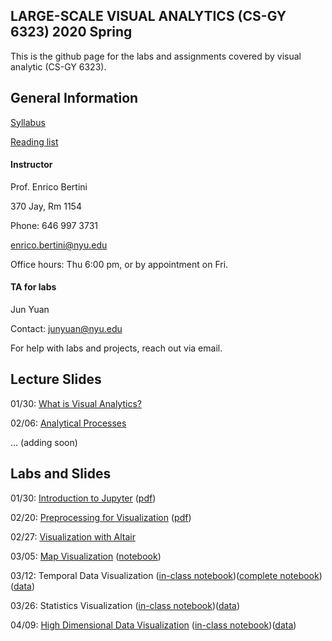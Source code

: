 ## LARGE-SCALE VISUAL ANALYTICS (CS-GY 6323) 2020 Spring

This is the github page for the labs and assignments covered by visual analytic (CS-GY 6323). 

## General Information

[Syllabus](https://docs.google.com/document/d/1iW3myLJUXqfOTKBdMSiO8fIGCb1TxJq1yEj0DgTE44Y/edit?usp=sharing)

[Reading list]()

#### Instructor

Prof. Enrico Bertini

370 Jay, Rm 1154

Phone: 646 997 3731

enrico.bertini@nyu.edu

Office hours: Thu 6:00 pm, or by appointment on Fri.

#### TA for labs

Jun Yuan

Contact: junyuan@nyu.edu

For help with labs and projects, reach out via email.

## Lecture Slides
01/30: [What is Visual Analytics?](https://docs.google.com/presentation/d/1cOCapZ-CSJaRaKtbji6u5u1yWyfNXIv-kJd0Qhajcbw/edit?usp=sharing)

02/06: [Analytical Processes](https://docs.google.com/presentation/d/1qnQQZAtTa6G5govAL9itfhJfhscc0_VfQonOGObhqkQ/edit?usp=sharing)

... (adding soon)

## Labs and Slides

01/30: [Introduction to Jupyter](https://docs.google.com/presentation/d/1UgrUyqodXVgMDz6NpCQ4RD0ceeC41kLsV_pIN1qlTuk/edit?usp=sharing) ([pdf](https://github.com/nyuvis/visual_analytics_course/blob/master/labs/lab1_Jupyter/Intro2Jupyter.pdf))

02/20: [Preprocessing for Visualization](https://docs.google.com/presentation/d/1Bzn1Y_seyh4VvMRSfxQAuskR-TSKB0tINR4u_9d6xho/edit?usp=sharing) ([pdf](https://github.com/nyuvis/visual_analytics_course/blob/master/labs/lab2_Preprocessing/Preprocessing4Vis.pdf))

02/27: [Visualization with Altair](https://docs.google.com/presentation/d/1L0d4HAdFDIPSbcU7mUlmuxASq-HcVWeTxN426rNR8Bo/edit?usp=sharing)

03/05: [Map Visualization](https://docs.google.com/presentation/d/1ky29RvALISD6L-ajeTJB-qKxtNzSWZSMllRV3uW0l8c/edit?usp=sharing) \([notebook](https://github.com/nyuvis/visual_analytics_course/blob/master/labs/lab4_map/maps.ipynb))

03/12: Temporal Data Visualization ([in-class notebook](https://github.com/nyuvis/visual_analytics_course/blob/master/labs/lab5_temporal/TemporalDataVis-InClass.ipynb))([complete notebook](https://github.com/nyuvis/visual_analytics_course/blob/master/labs/lab5_temporal/TemporalDataVis-Complete.ipynb))([data](https://drive.google.com/open?id=1KPkLg2XaXdvDbZTteGAdB7_88bG0mid1))

03/26: Statistics Visualization ([in-class notebook](https://github.com/nyuvis/visual_analytics_course/blob/master/labs/lab6_statistics/statistics_vis_inclass.ipynb))([data](https://data.cityofnewyork.us/Health/DOHMH-New-York-City-Restaurant-Inspection-Results/43nn-pn8j))

04/09: [High Dimensional Data Visualization](https://docs.google.com/presentation/d/1qVnco0JfMlUJsA6NU3nm3DqybTutU17Gnu9UVaL0E4g/edit?usp=sharing) ([in-class notebook](https://github.com/nyuvis/visual_analytics_course/blob/master/labs/lab7_high_dimension/hd_vis_inClass.ipynb))([data](https://archive.ics.uci.edu/ml/datasets/Communities+and+Crime))